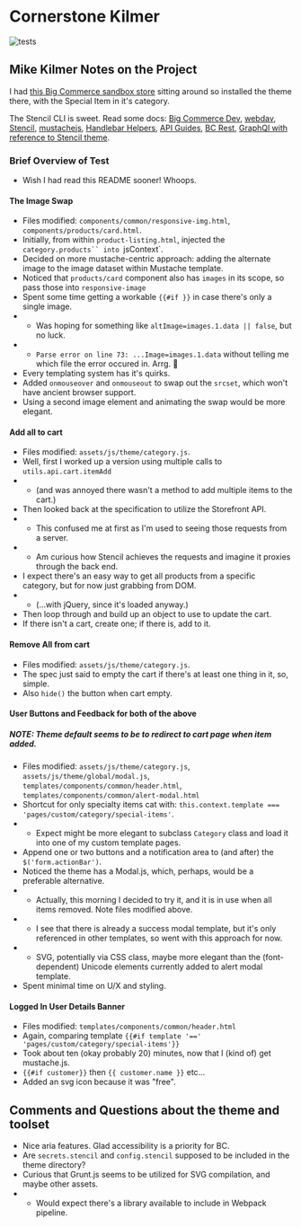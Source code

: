 # Cornerstone Kilmer
![tests](https://github.com/bigcommerce/cornerstone/workflows/Theme%20Bundling%20Test/badge.svg?branch=master)


## Mike Kilmer Notes on the Project

I had [this Big Commerce sandbox store](https://sandbox-test-for-big-bald-guy.mybigcommerce.com) sitting around so installed the theme there, with the Special Item in it's category.

The Stencil CLI is sweet. Read some docs: [Big Commerce Dev](https://developer.bigcommerce.com), [webdav](https://support.bigcommerce.com/s/article/File-Access-WebDAV?language=en_US), [Stencil](https://stenciljs.com/docs/cli), [mustachejs](https://github.com/janl/mustache.js), [Handlebar Helpers](https://developer.bigcommerce.com/stencil-docs/reference-docs/handlebars-helpers-reference), [API Guides](https://developer.bigcommerce.com/api-docs/getting-started/about-our-api), [BC Rest](https://developer.bigcommerce.com/docs/rest-storefront), [GraphQl with reference to Stencil theme](https://developer.bigcommerce.com/api-docs/storefront/graphql/graphql-api-overview).

### Brief Overview of Test

* Wish I had read this README sooner! Whoops.

#### The Image Swap
* Files modified: `components/common/responsive-img.html`, `components/products/card.html`.
* Initially, from within `product-listing.html`, injected the `category.products`` into `jsContext`.
* Decided on more mustache-centric approach: adding the alternate image to the image dataset within Mustache template.
* Noticed that `products/card` component also has `images` in its scope, so pass those into `responsive-image`
* Spent some time getting a workable `{{#if }}` in case there's only a single image.
* * Was hoping for something like `altImage=images.1.data || false`, but no luck.
* * `Parse error on line 73: ...Image=images.1.data` without telling me which file the error occured in. Arrg. 🤯
* Every templating system has it's quirks.
* Added `onmouseover` and `onmouseout` to swap out the `srcset`, which won't have ancient browser support.
* Using a second image element and animating the swap would be more elegant.

#### Add all to cart
* Files modified: `assets/js/theme/category.js`.
* Well, first I worked up a version using multiple calls to `utils.api.cart.itemAdd`
* * (and was annoyed there wasn't a method to add multiple items to the cart.)
* Then looked back at the specification to utilize the Storefront API.
* * This confused me at first as I'm used to seeing those requests from a server.
* * Am curious how Stencil achieves the requests and imagine it proxies through the back end.
* I expect there's an easy way to get all products from a specific category, but for now just grabbing from DOM.
* * (...with jQuery, since it's loaded anyway.)
* Then loop through and build up an object to use to update the cart.
* If there isn't a cart, create one; if there is, add to it.

#### Remove All from cart
* Files modified: `assets/js/theme/category.js`.
* The spec just said to empty the cart if there's at least one thing in it, so, simple.
* Also `hide()` the button when cart empty.

#### User Buttons and Feedback for both of the above
##### NOTE: Theme default seems to be to redirect to cart page when item added.
* Files modified: `assets/js/theme/category.js`, `assets/js/theme/global/modal.js`, `templates/components/common/header.html`, `templates/components/common/alert-modal.html`
* Shortcut for only specialty items cat with: `this.context.template === 'pages/custom/category/special-items'`.
* * Expect might be more elegant to subclass `Category` class and load it into one of my custom template pages.
* Append one or two buttons and a notification area to (and after) the `$('form.actionBar')`.
* Noticed the theme has a Modal.js, which, perhaps, would be a preferable alternative.
* * Actually, this morning I decided to try it, and it is in use when all items removed. Note files modified above.
* * I see that there is already a success modal template, but it's only referenced in other templates, so went with this approach for now.
* * SVG, potentially via CSS class, maybe more elegant than the (font-dependent) Unicode elements currently added to alert modal template.
* Spent minimal time on U/X and styling.


#### Logged In User Details Banner
* Files modified: `templates/components/common/header.html`
* Again, comparing template `{{#if template '==' 'pages/custom/category/special-items'}}`
* Took about ten (okay probably 20) minutes, now that I (kind of) get mustache.js.
* `{{#if customer}}` then `{{ customer.name }}` etc...
* Added an svg icon because it was "free".

## Comments and Questions about the theme and toolset
* Nice aria features. Glad accessibility is a priority for BC.
* Are `secrets.stencil` and `config.stencil` supposed to be included in the theme directory?
* Curious that Grunt.js seems to be utilized for SVG compilation, and maybe other assets.
* * Would expect there's a library available to include in Webpack pipeline.
